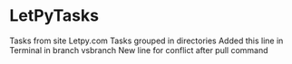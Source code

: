# LetPyTasks
Tasks from site Letpy.com
Tasks grouped in directories
Added this line in Terminal in branch vsbranch
New line for conflict after pull command